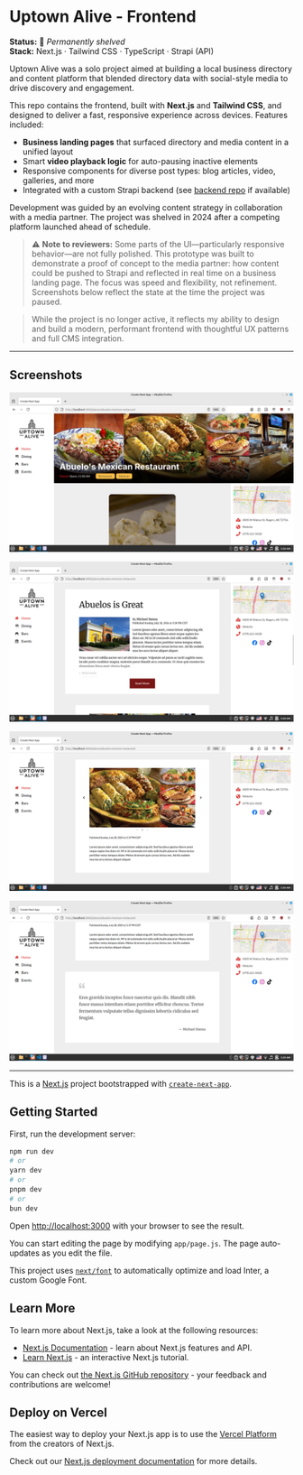 # Uptown Alive - Frontend

**Status:** 🛑 _Permanently shelved_  
**Stack:** Next.js · Tailwind CSS · TypeScript · Strapi (API)

Uptown Alive was a solo project aimed at building a local business directory and content platform that blended directory data with social-style media to drive discovery and engagement.

This repo contains the frontend, built with **Next.js** and **Tailwind CSS**, and designed to deliver a fast, responsive experience across devices. Features included:

- **Business landing pages** that surfaced directory and media content in a unified layout
- Smart **video playback logic** for auto-pausing inactive elements
- Responsive components for diverse post types: blog articles, video, galleries, and more
- Integrated with a custom Strapi backend (see [backend repo](https://github.com/mrhanna/uptown-alive-strapi) if available)

Development was guided by an evolving content strategy in collaboration with a media partner. The project was shelved in 2024 after a competing platform launched ahead of schedule.

> ⚠️ **Note to reviewers:** Some parts of the UI—particularly responsive behavior—are not fully polished. This prototype was built to demonstrate a proof of concept to the media partner: how content could be pushed to Strapi and reflected in real time on a business landing page. The focus was speed and flexibility, not refinement. Screenshots below reflect the state at the time the project was paused.

> While the project is no longer active, it reflects my ability to design and build a modern, performant frontend with thoughtful UX patterns and full CMS integration.

---

## Screenshots

![Screenshot of a business landing page, showing banner](docs/uptown1.png)

![Screenshot of a business landing page, showing blog post excerpt](docs/uptown2.png)

![Screenshot of a business landing page, showing gallery](docs/uptown3.png)

![Screenshot of a business landing page, showing quote](docs/uptown4.png)

---

This is a [Next.js](https://nextjs.org/) project bootstrapped with [`create-next-app`](https://github.com/vercel/next.js/tree/canary/packages/create-next-app).

## Getting Started

First, run the development server:

```bash
npm run dev
# or
yarn dev
# or
pnpm dev
# or
bun dev
```

Open [http://localhost:3000](http://localhost:3000) with your browser to see the result.

You can start editing the page by modifying `app/page.js`. The page auto-updates as you edit the file.

This project uses [`next/font`](https://nextjs.org/docs/basic-features/font-optimization) to automatically optimize and load Inter, a custom Google Font.

## Learn More

To learn more about Next.js, take a look at the following resources:

- [Next.js Documentation](https://nextjs.org/docs) - learn about Next.js features and API.
- [Learn Next.js](https://nextjs.org/learn) - an interactive Next.js tutorial.

You can check out [the Next.js GitHub repository](https://github.com/vercel/next.js/) - your feedback and contributions are welcome!

## Deploy on Vercel

The easiest way to deploy your Next.js app is to use the [Vercel Platform](https://vercel.com/new?utm_medium=default-template&filter=next.js&utm_source=create-next-app&utm_campaign=create-next-app-readme) from the creators of Next.js.

Check out our [Next.js deployment documentation](https://nextjs.org/docs/deployment) for more details.
